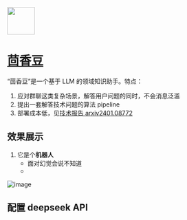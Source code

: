 <img src="https://github.com/InternLM/HuixiangDou/releases/download/v0.1.0rc1/huixiangdou.jpg" width="64" height="auto" /> 

# [茴香豆](https://github.com/InternLM/HuixiangDou)

“茴香豆”是一个基于 LLM 的领域知识助手。特点：

1. 应对群聊这类复杂场景，解答用户问题的同时，不会消息泛滥
2. 提出一套解答技术问题的算法 pipeline
3. 部署成本低，见[技术报告 arxiv2401.08772](https://arxiv.org/abs/2401.08772)


## 效果展示

1. 它是个**机器人**
    * 面对幻觉会说不知道
    * 

![image](https://github.com/deepseek-ai/awesome-deepseek-integration/assets/59196087/367a41b6-3277-4897-a53f-aaa17bb9dc53)


## 配置 deepseek API
